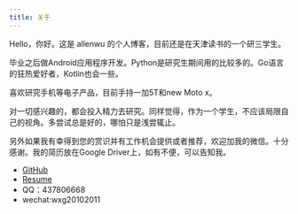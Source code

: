 ```yaml
---
title: 关于
---
```


Hello，你好。这是 allenwu 的个人博客，目前还是在天津读书的一个研三学生。

毕业之后做Android应用程序开发。Python是研究生期间用的比较多的。Go语言的狂热爱好者，Kotlin也会一些。

喜欢研究手机等电子产品，目前手持一加5T和new Moto x。

对一切感兴趣的，都会投入精力去研究。同样觉得，作为一个学生，不应该局限自己的视角。多尝试总是好的，哪怕只是浅尝辄止。

另外如果我有幸得到您的赏识并有工作机会提供或者推荐，欢迎加我的微信。十分感谢。我的简历放在Google Driver上，如有不便，可以告知我。

* [GitHub](https://github.com/wuchangfeng)
* [Resume](https://drive.google.com/open?id=0B6gujcpxNOMYN2hZYmtQUk11X2c)
* QQ：437806668
* wechat:wxg20102011














